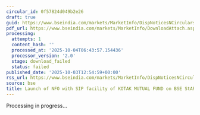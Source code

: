 ```yaml
---
circular_id: 0f57824d049b2e26
draft: true
guid: https://www.bseindia.com/markets/MarketInfo/DispNoticesNCirculars.aspx?Noticeid={4132BBC6-2B11-4E87-AFC0-12B33CD123B9}&noticeno=20251003-38&dt=10/03/2025&icount=38&totcount=73&flag=0
pdf_url: https://www.bseindia.com/markets/MarketInfo/DownloadAttach.aspx?id=20251003-38&attachedId=
processing:
  attempts: 1
  content_hash: ''
  processed_at: '2025-10-04T06:43:57.154436'
  processor_version: '2.0'
  stage: download_failed
  status: failed
published_date: '2025-10-03T12:54:59+00:00'
rss_url: https://www.bseindia.com/markets/MarketInfo/DispNoticesNCirculars.aspx?Noticeid={4132BBC6-2B11-4E87-AFC0-12B33CD123B9}&noticeno=20251003-38&dt=10/03/2025&icount=38&totcount=73&flag=0
source: bse
title: Launch of NFO with SIP facility of KOTAK MUTUAL FUND on BSE StAR MF Platform
---
```


Processing in progress...